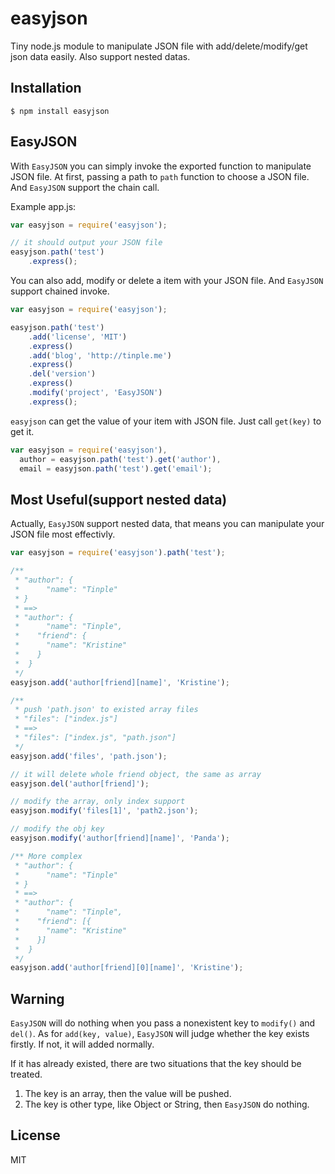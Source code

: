 # easyjson

  Tiny node.js module to manipulate JSON file with add/delete/modify/get json data easily. Also support nested datas.

## Installation

```
$ npm install easyjson
```

## EasyJSON

  With `EasyJSON` you can simply invoke the exported function to manipulate JSON file.
  At first, passing a path to `path` function to choose a JSON file. And `EasyJSON` support the chain call.

Example app.js:

```js
var easyjson = require('easyjson');

// it should output your JSON file
easyjson.path('test')
    .express();
```

  You can also add, modify or delete a item with your JSON file. And `EasyJSON` support chained invoke.

```js
var easyjson = require('easyjson');

easyjson.path('test')
    .add('license', 'MIT')
    .express()
    .add('blog', 'http://tinple.me')  
    .express()
    .del('version')
    .express()
    .modify('project', 'EasyJSON')
    .express();
```

  `easyjson` can get the value of your item with JSON file. Just call `get(key)` to get it.

```js
var easyjson = require('easyjson'),
  author = easyjson.path('test').get('author'),
  email = easyjson.path('test').get('email');
```

## Most Useful(support nested data)

  Actually, `EasyJSON` support nested data, that means you
  can manipulate your JSON file most effectivly. 

```js
var easyjson = require('easyjson').path('test');

/**
 * "author": {
 *      "name": "Tinple"
 * }
 * ==>
 * "author": {
 *      "name": "Tinple",
 *    "friend": {
 *      "name": "Kristine"
 *    }
 *  }
 */
easyjson.add('author[friend][name]', 'Kristine');

/**
 * push 'path.json' to existed array files
 * "files": ["index.js"]
 * ==>
 * "files": ["index.js", "path.json"]
 */
easyjson.add('files', 'path.json');

// it will delete whole friend object, the same as array
easyjson.del('author[friend]');

// modify the array, only index support
easyjson.modify('files[1]', 'path2.json');

// modify the obj key
easyjson.modify('author[friend][name]', 'Panda');

/** More complex
 * "author": {
 *      "name": "Tinple"
 * }
 * ==>
 * "author": {
 *      "name": "Tinple",
 *    "friend": [{
 *      "name": "Kristine"
 *    }]
 *  }
 */
easyjson.add('author[friend][0][name]', 'Kristine');
```

## Warning
  `EasyJSON` will do nothing when you pass a nonexistent
  key to `modify()` and `del()`. As for `add(key, value)`, `EasyJSON` will judge whether the key exists firstly. If not, it will added normally. 

  If it has already existed, there are two situations that
  the key should be treated. 

  1. The key is an array, then the value will be pushed.
  2. The key is other type, like Object or String, then `EasyJSON` do nothing.

## License

MIT